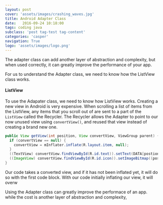 ```yaml
---
layout: post
cover: 'assets/images/crashing_waves.jpg'
title: Android Adapter Class
date:   2016-09-24 10:18:00
tags: coding java
subclass: 'post tag-test tag-content'
categories: 'casper'
navigation: True
logo: 'assets/images/logo.png'
---   
```


The adapter class can add another layer of abstraction and complexity, but when used correctly, it can greatly improve the performance of your app.

For us to understand the Adapter class, we need to know how the ListView class works.

#### ListView

To use the Adapater class, we need to know how ListView works. Creating a new view in Android is very expensive. When scrolling a list of items from the ListView, any items that you scroll out of are sent to a part of the `ListView` called the Recycler. The Recycler allows the Adapter to point to our now unused view using `convertView()`, and reused that view instead of creating a brand new one. 

````java
public View getView(int position, View convertView, ViewGroup parent) {
  if (convertView == null) {
    convertView = mInflater.inflate(R.layout.item, null);
  }
  ((TextView) convertView.findViewById(R.id.text)).setText(DATA[postion]);
  ((ImageView) convertView.findViewById(R.id.icon)).setImageBitmap((position & 1) == 1 ? mIcon1 : mIcon2);
}
````

Our code takes a converted view, and if it has not been inflated yet, it will do so with the first code block. With our code initially inflating our view, it will overw





























Using the Adapter class can greatly improve the performace of an app. while the cost is another layer of abstraction and complexity, 


